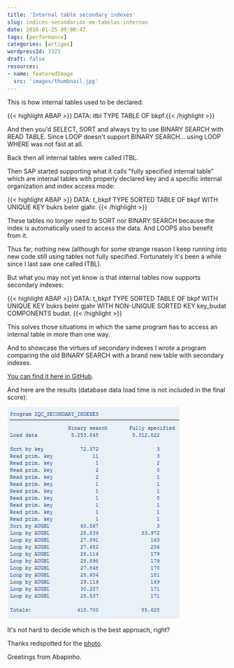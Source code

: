 ```yaml
---
title: 'Internal table secondary indexes'
slug: indices-secundarios-em-tabelas-internas
date: 2016-01-25 09:00:47
tags: [performance]
categories: [artigos]
wordpressId: 3323
draft: false
resources:
- name: featuredImage
  src: 'images/thumbnail.jpg'
---
```

This is how internal tables used to be declared:


{{< highlight ABAP >}}
DATA: itbl TYPE TABLE OF bkpf.{{< /highlight >}}
<!--more-->

And then you'd SELECT, SORT and always try to use BINARY SEARCH with READ TABLE. Since LOOP doesn't support BINARY SEARCH... using LOOP WHERE was not fast at all.

Back then all internal tables were called ITBL.

Then SAP started supporting what it calls "fully specified internal table" which are internal tables with properly declared key and a specific internal organization and index access mode:


{{< highlight ABAP >}}
DATA: t_bkpf TYPE SORTED TABLE OF bkpf WITH UNIQUE KEY bukrs belnr gjahr.
{{< /highlight >}}

These tables no longer need to SORT nor BINARY SEARCH because the index is automatically used to access the data. And LOOPS also benefit from it.

Thus far, nothing new (although for some strange reason I keep running into new code still using tables not fully specified. Fortunately it's been a while since I last saw one called ITBL).

But what you may not yet know is that internal tables now supports secondary indexes:


{{< highlight ABAP >}}
DATA: t_bkpf TYPE SORTED TABLE OF bkpf
             WITH UNIQUE KEY bukrs belnr gjahr
             WITH NON-UNIQUE SORTED KEY key_budat COMPONENTS budat.
{{< /highlight >}}

This solves those situations in which the same program has to access an internal table in more than one way.

And to showcase the virtues of secondary indexes I wrote a program comparing the old BINARY SEARCH with a brand new table with secondary indexes.

[You can find it here in GitHub][1].

And here are the results (database data load time is not included in the final score):

![Image][2]

It's not hard to decide which is the best approach, right?

Thanks redspotted for the [photo][3].

Greetings from Abapinho.

   [1]: https://github.com/abapinho/codesnippets/blob/master/zqc_secondary_indexes.abap
   [2]: images/Image.png
   [3]: https://www.flickr.com/photos/redspotted/2707111941
